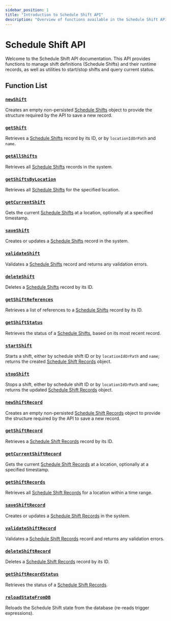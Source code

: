 ```yaml
---
sidebar_position: 1
title: "Introduction to Schedule Shift API"
description: "Overview of functions available in the Schedule Shift API."
---
```


# Schedule Shift API

Welcome to the Schedule Shift API documentation. This API provides functions to manage shift definitions (Schedule
Shifts) and their runtime records, as well as utilities to start/stop shifts and query current status.

## Function List

### [`newShift`](./new-shift)

Creates an empty non-persisted [Schedule Shifts](../../data-model/schedule-shift-model/schedule-shift) object to provide
the structure required by the API to save a new record.

### [`getShift`](./get-shift)

Retrieves a [Schedule Shifts](../../data-model/schedule-shift-model/schedule-shift) record by its ID, or by
`locationIdOrPath` and `name`.

### [`getAllShifts`](./get-all-shifts)

Retrieves all [Schedule Shifts](../../data-model/schedule-shift-model/schedule-shift) records in the system.

### [`getShiftsByLocation`](./get-shifts-by-location)

Retrieves all [Schedule Shifts](../../data-model/schedule-shift-model/schedule-shift) for the specified location.

### [`getCurrentShift`](./get-current-shift)

Gets the current [Schedule Shifts](../../data-model/schedule-shift-model/schedule-shift) at a location, optionally at a
specified timestamp.

### [`saveShift`](./save-shift)

Creates or updates a [Schedule Shifts](../../data-model/schedule-shift-model/schedule-shift) record in the system.

### [`validateShift`](./validate-shift)

Validates a [Schedule Shifts](../../data-model/schedule-shift-model/schedule-shift) record and returns any validation
errors.

### [`deleteShift`](./delete-shift)

Deletes a [Schedule Shifts](../../data-model/schedule-shift-model/schedule-shift) record by its ID.

### [`getShiftReferences`](./get-shift-references)

Retrieves a list of references to a [Schedule Shifts](../../data-model/schedule-shift-model/schedule-shift) record by
its ID.

### [`getShiftStatus`](./get-shift-status)

Retrieves the status of a [Schedule Shifts](../../data-model/schedule-shift-model/schedule-shift), based on its most
recent record.

### [`startShift`](./start-shift)

Starts a shift, either by schedule shift ID or by `locationIdOrPath` and `name`; returns the
created [Schedule Shift Records](../../data-model/schedule-shift-model/schedule-shift-record) object.

### [`stopShift`](./stop-shift)

Stops a shift, either by schedule shift ID or by `locationIdOrPath` and `name`; returns the
updated [Schedule Shift Records](../../data-model/schedule-shift-model/schedule-shift-record) object.

### [`newShiftRecord`](./new-shift-record)

Creates an empty non-persisted [Schedule Shift Records](../../data-model/schedule-shift-model/schedule-shift-record)
object to provide the structure required by the API to save a new record.

### [`getShiftRecord`](./get-shift-record)

Retrieves a [Schedule Shift Records](../../data-model/schedule-shift-model/schedule-shift-record) record by its ID.

### [`getCurrentShiftRecord`](./get-current-shift-record)

Gets the current [Schedule Shift Records](../../data-model/schedule-shift-model/schedule-shift-record) at a location,
optionally at a specified timestamp.

### [`getShiftRecords`](./get-shift-records)

Retrieves all [Schedule Shift Records](../../data-model/schedule-shift-model/schedule-shift-record) for a location
within a time range.

### [`saveShiftRecord`](./save-shift-record)

Creates or updates a [Schedule Shift Records](../../data-model/schedule-shift-model/schedule-shift-record) in the
system.

### [`validateShiftRecord`](./validate-shift-record)

Validates a [Schedule Shift Records](../../data-model/schedule-shift-model/schedule-shift-record) record and returns any
validation errors.

### [`deleteShiftRecord`](./delete-shift-record)

Deletes a [Schedule Shift Records](../../data-model/schedule-shift-model/schedule-shift-record) record by its ID.

### [`getShiftRecordStatus`](./get-shift-record-status)

Retrieves the status of a [Schedule Shift Records](../../data-model/schedule-shift-model/schedule-shift-record).

### [`reloadStateFromDB`](./reload-state-from-db)

Reloads the Schedule Shift state from the database (re-reads trigger expressions).
